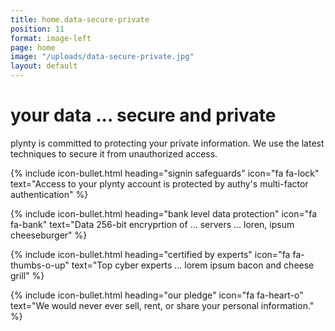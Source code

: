 ```yaml
---
title: home.data-secure-private
position: 11
format: image-left
page: home
image: "/uploads/data-secure-private.jpg"
layout: default
---
```


# your data ... secure and private
plynty is committed to protecting your private information. We use the latest techniques to 
secure it from unauthorized access.

{% include icon-bullet.html heading="signin safeguards" icon="fa fa-lock" 
text="Access to your plynty account is protected by authy's multi-factor authentication" %}

{% include icon-bullet.html heading="bank level data protection" icon="fa fa-bank"
text="Data 256-bit encryprtion of ... servers ... loren, ipsum cheeseburger" %}

{% include icon-bullet.html heading="certified by experts" icon="fa fa-thumbs-o-up"
text="Top cyber experts ... lorem ipsum bacon and cheese grill" %}

{% include icon-bullet.html heading="our pledge" icon="fa fa-heart-o"
text="We would never ever sell, rent, or share your personal information." %}
